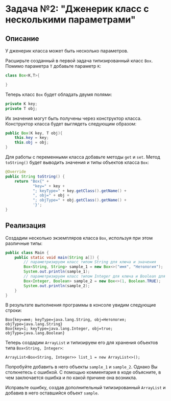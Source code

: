 # Задача №2: "Дженерик класс с несколькими параметрами"

## Описание
У дженерик класса может быть несколько параметров. 

Расширьте созданный в первой задача типизированный класс `Box`. Помимо параметра `T` добавьте параметр `K`:
```java
class Box<K,T>{ 

}
```

Теперь класс `Box` будет обладать двумя полями:
```java
private K key;
private T obj;
```

Их значения могут быть получены через конструктор класса. Конструктор класса будет выглядеть следующим образом:
```java
public Box(K key, T obj){
    this.key = key;
    this.obj = obj;
}
```

Для работы с переменными класса добавьте методы `get` и `set`. Метод `toString()` будет выводить значения и типы объектов класса `Box`:
```java
@Override
public String toString() {
    return "Box{" +
            "key=" + key +
            "; keyType=" + key.getClass().getName() +
            ", obj=" + obj +
            "; objType=" + obj.getClass().getName() +
            '}';
}
```

## Реализация
Создадим несколько экземпляров класса `Box`, используя при этом различные типы:
```java
public class Main {
    public static void main(String a[]) {
        // параметризируем класс типом String для ключа и значения
        Box<String, String> sample_1 = new Box<>("имя", "Нетология");
        System.out.println(sample_1);
        // параметризируем класс типом Integer для ключа и Boolean для значения
        Box<Integer, Boolean> sample_2 = new Box<>(1, Boolean.TRUE);
        System.out.println(sample_2);
    }
}
```

В результате выполнения программы в консоле увидим следующие строки:
```
Box{key=имя; keyType=java.lang.String, obj=Нетология; objType=java.lang.String}
Box{key=1; keyType=java.lang.Integer, obj=true; objType=java.lang.Boolean}
```

Теперь создадим `ArrayList` и типизируем его для хранения объектов типа `Box<String, Integer>`:

``
ArrayList<Box<String, Integer>> list_1 = new ArrayList<>();
``

Попробуйте добавить в него объекты `sample_1` и `sample_2`. Однако Вы столкнетесь с ошибкой. С помощью комментария в коде объясните, в чем заключается ошибка и по какой причине она возникла.

Исправьте ошибку, создав дополнительный типизированный `ArrayList` и добавив в него оставшийся объект `sample`.
